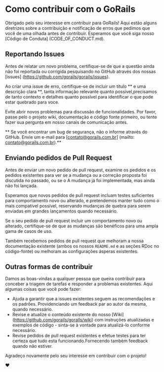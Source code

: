 # Como contribuir com o GoRails

Obrigado pelo seu interesse em contribuir para GoRails! Aqui estão alguns
diretrizes sobre a contribuição e notificação de erros  que pedimos que você
de uma olhada antes de contribuir. Esperamos que você siga nosso [Código de Conduta] (CODE_OF_CONDUCT.md).

## Reportando  Issues

Antes de relatar um novo problema, certifique-se de que a questão ainda não foi
reportada ou corrigida pesquisando no GitHub através dos nossas [issues] (https://github.com/gorails/gorails/issues).

Ao criar uma issue de erro, certifique-se de incluir um título ** e uma descrição clara **,
tanta informação relevante quanto possível,precisamos de tanto contexto e detalhes quanto possível para identificar o que pode estar quebrado para voce. 

Evite abrir novos problemas para discussão de funcionalidades. Por favor, passe pelo
o projeto wiki, documentação e código fonte primeiro, ou tente fazer sua pergunta
em nosso canais de comunicação antes.

** Se você encontrar um bug de segurança, não o informe através do GitHub. Envie um
e-mail para [contato@gorails.com.br] (mailto: contato@gorails.com.br).**

## Enviando pedidos de Pull Request

Antes de enviar um novo pedido de pull request, examine os pedidos e os pedidos  existentes
para ver se a mudança ou a correção proposta foi discutida no passado, ou se o
A mudança já foi implementada, mas ainda não foi lançada.

Esperamos que novos pedidos de pull request incluam testes suficientes para comportamento novo ou alterado,
e pretendemos manter tudo como o mais compatível possível,
reservando mudanças de quebra para serem enviadas em grandes lançamentos quando necessário.

Se o seu pedido de pull request incluir um comportamento novo ou alterado, certifique-se de que as mudanças
são benéficos para uma ampla gama de casos de uso.

Também recebemos pedidos de pull request que melhoram a nossa documentação existente (ambos os nossos
`README.md` e as seções RDoc no código-fonte) ou melhoram as configurações ásperas existentes.

## Outras formas de contribuir

Damos as boas-vindas a qualquer pessoa que queira contribuir para conceber a triagem de tarefas e responder a problemas existentes. Aqui algumas coisas que  você pode fazer:

* Ajuda a garantir que a issues existentes seguem as recomendações e os padrôes. Providenciando um feedback par ao autor
da mesma, quando necessário.
* Revise e atualize o conteúdo existente do nosso [Wiki] (https://github.com/gorails/gorails/wiki)
com instruções atualizadas e exemplos de código - sinta-se à vontade para atualizá-lo conforme necessário.
* Revise pedidos de pull request existentes e efetue testes para ter certeza que tudo esta funcionando.Fornecendo tambèm 
feedback quando não estiver.

Agradeço novamente pelo seu interesse em contribuir com o projeto!

:heart:
